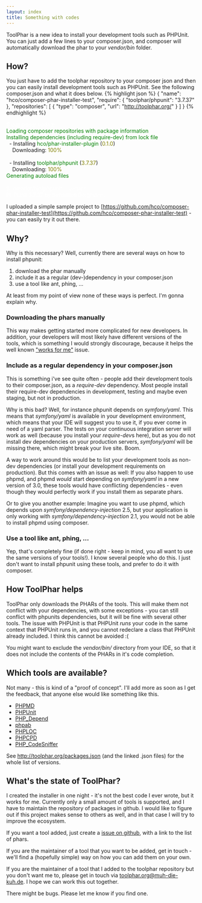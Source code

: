 ```yaml
---
layout: index
title: Something with codes
---
```


ToolPhar is a new idea to install your development tools such as PHPUnit.
 You can just add a few lines to your composer.json, and composer will automatically download the phar to your *vendor/bin* folder.

## How?
You just have to add the toolphar repository to your composer json and then you can easily install development tools such as PHPUnit.
See the following composer.json and what it does below.
{% highlight json %}
{
    "name": "hco/composer-phar-installer-test",
    "require": {
        "toolphar/phpunit": "3.7.37"
    },
    "repositories": [
        {
            "type": "composer",
            "url": "http://toolphar.org/"
        }
    ]
}
{% endhighlight %}


<div class="shell">
<span style="color:white;">$ composer update</span><br>
<span style="color:green;">
Loading composer repositories with package information<br>
Installing dependencies (including require-dev) from lock file<br>
</span>
&nbsp;&nbsp;- Installing <span style="color:green;">hco/phar-installer-plugin</span> (<span style="color:olive;">0.1.0</span>)<br>
&nbsp;&nbsp;&nbsp;&nbsp;Downloading: <span style="color:olive;">100%</span><br>
<br>
&nbsp;&nbsp;- Installing <span style="color:green;">toolphar/phpunit</span> (<span style="color:olive;">3.7.37</span>)<br>
&nbsp;&nbsp;&nbsp;&nbsp;Downloading: <span style="color:olive;">100%</span><br>
<span style="color:green;">Generating autoload files</span><br><br>
<span style="color:white;">$ ./vendor/bin/phpunit --version<br>
PHPUnit 3.7.37 by Sebastian Bergmann.
</span>
</div>


I uploaded a simple sample project to [https://github.com/hco/composer-phar-installer-test](https://github.com/hco/composer-phar-installer-test) - you can easily try it out there.

## Why?

Why is this necessary?
Well, currently there are several ways on how to install phpunit:

1. download the phar manually
1. include it as a regular (dev-)dependency in your composer.json
1. use a tool like ant, phing, …

At least from my point of view none of these ways is perfect. I'm gonna explain why.


### Downloading the phars manually
This way makes getting started more complicated for new developers.
In addition, your developers will most likely have different versions of the tools,
which is something I would strongly discourage, because it helps the well known ["works for me"](http://www.urbandictionary.com/define.php?term=works+for+me) issue.

### Include as a regular dependency in your composer.json
This is something i've see quite often - people add their development tools to their composer.json, as a *require-dev* dependency.
Most people install their require-dev dependencies in development, testing and maybe even staging, but not in production.

Why is this bad? Well, for instance phpunit depends on *symfony/yaml*. This means that *symfony/yaml* is available in your development environment,
which means that your IDE will suggest you to use it, if you ever come in need of a yaml parser.
The tests on your continuous integration server will work as well (because you install your *require-dev*s here),
but as you do not install dev dependencies on your production servers, *symfony/yaml* will be missing there,
which might break your live site. Boom.

 A way to work around this would be to list your development tools as non-dev dependencies (or install your development requirements on production).
But this comes with an issue as well: If you also happen to use phpmd, and phpmd *would* start depending on *symfony/yaml* in a new version of 3.0,
these tools would have conflicting dependencies - even though they would perfectly work if you install them as separate phars.

Or to give you another example: Imagine you want to use phpmd, which depends upon *symfony/dependency-injection* 2.5,
but your application is only working with *symfony/dependency-injection* 2.1, you would not be able to install phpmd using composer.

### Use a tool like ant, phing, …
Yep, that's completely fine (if done right - keep in mind, you all want to use the same versions of your tools!).
I know several people who do this. I just don't want to install phpunit using these tools,
and prefer to do it with composer.


## How ToolPhar helps
ToolPhar only downloads the PHARs of the tools.
This will make them not conflict with your dependencies, with some exceptions - you can still conflict with phpunits dependencies, but it will be fine with several other tools.
The issue with PHPUnit is that PHPUnit *runs* your code in the same context that PHPUnit runs in, and you cannot redeclare a class that PHPUnit already included.
I think this cannot be avoided :(

You might want to exclude the *vendor/bin/* directory from your IDE, so that it does not include the contents of the PHARs in it's code completion.

## Which tools are available?
Not many - this is kind of a "proof of concept".
I'll add more as soon as I get the feedback, that anyone else would like something like this.

- [PHPMD](http://phpmd.org/)
- [PHPUnit](https://phpunit.de/)
- [PHP_Depend](http://pdepend.org/)
- [phpab](http://phpab.net)
- [PHPLOC](https://github.com/sebastianbergmann/phploc)
- [PHPCPD](https://github.com/sebastianbergmann/phpcpd)
- [PHP_CodeSniffer](https://github.com/squizlabs/PHP_CodeSniffer/)

See http://toolphar.org/packages.json (and the linked .json files) for the whole list of versions.


## What's the state of ToolPhar?
I created the installer in one night - it's not the best code I ever wrote, but it works for me.
Currently only a small amount of tools is supported, and I have to maintain the repository of packages in github.
I would like to figure out if this project makes sense to others as well, and in that case I will try to improve the ecosystem.

If you want a tool added, just create a [issue on github](https://github.com/toolphar/toolphar/issues), with a link to the list of phars.

If you are the maintainer of a tool that you want to be added, get in touch - we'll find a (hopefully simple) way on how you can add them on your own.

If you are the maintainer of a tool that I added to the toolphar repository but you don't want me to, please get in touch via <toolphar.org@muh-die-kuh.de>.
I hope we can work this out together.

There might be bugs. Please let me know if you find one.
